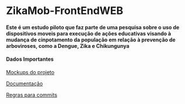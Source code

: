 # ZikaMob-FrontEndWEB

#### Este é um estudo piloto que faz parte de uma pesquisa sobre o uso de dispositivos moveis para execução de ações educativas visando à mudança de cinpotamento da população em relação à prevenção de arboviroses, como a Dengue, Zika e Chikungunya

#### Dados Importantes 
[Mockups do projeto](/mockups)

[Documentação](/)

[Regras para commits](/git-commit-prefixes.md)